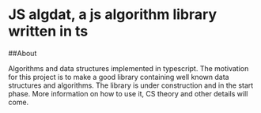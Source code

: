 # JS algdat, a js algorithm library written in ts

##About

Algorithms and data structures implemented in typescript. The motivation for this project is to make a good library containing well known data structures and algorithms. The library is under construction and in the start phase. More information on how to use it, CS theory and other details will come.

